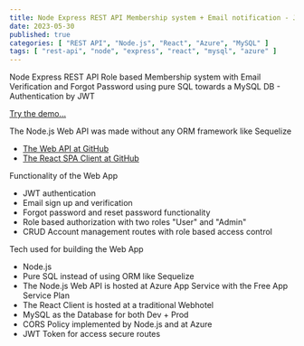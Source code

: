```yaml
---
title: Node Express REST API Membership system + Email notification - JWT
date: 2023-05-30
published: true
categories: [ "REST API", "Node.js", "React", "Azure", "MySQL" ]
tags: [ "rest-api", "node", "express", "react", "mysql", "azure" ]
---
```



Node Express REST API Role based Membership system with Email Verification and Forgot Password using pure SQL towards a MySQL DB - Authentication by JWT


<a href="https://users.persteenolsen.com" target="_blank">Try the demo...</a>

The Node.js Web API was made without any ORM framework like Sequelize

<ul>
<li><a href="https://github.com/persteenolsen/node-express-users-api" target="_blank">The Web API at GitHub</a></li>
<li><a href="https://github.com/persteenolsen/react-spa-users-client" target="_blank">The React SPA Client at GitHub</a></li>
</ul>


<p>Functionality of the Web App</p>
<ul>

<li>JWT authentication</li>
<li>Email sign up and verification</li>
<li>Forgot password and reset password functionality</li>
<li>Role based authorization with two roles "User" and "Admin"</li>
<li>CRUD Account management routes with role based access control</li>


</ul>

<p>Tech used for building the Web App</p>
<ul>
<li>Node.js</li>
<li>Pure SQL instead of using ORM like Sequelize</li>
<li>The Node.js Web API is hosted at Azure App Service with the Free App Service Plan</li>
<li>The React Client is hosted at a traditional Webhotel</li>
<li>MySQL as the Database for both Dev + Prod</li>
<li>CORS Policy implemented by Node.js and at Azure</li>
<li>JWT Token for access secure routes</li>

</ul>


